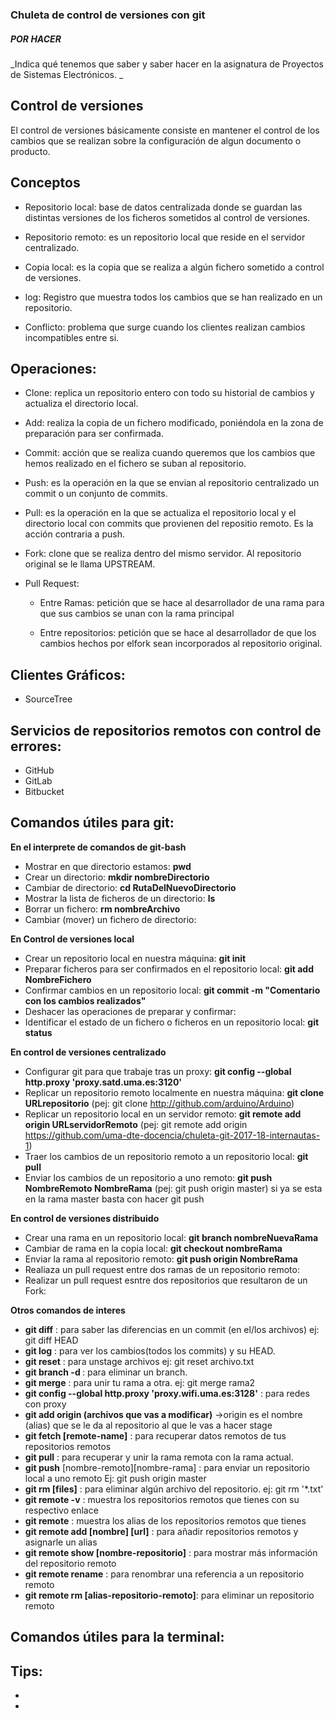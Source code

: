 ### Chuleta de control de versiones con git

##### POR HACER

_Indica qué tenemos que saber y saber hacer en la asignatura de Proyectos de Sistemas Electrónicos. _

## Control de versiones
El control de versiones básicamente consiste en mantener el control de los cambios que se realizan sobre la configuración de algun documento o producto.


## Conceptos

* Repositorio local: base de datos centralizada donde se guardan las distintas versiones de los ficheros sometidos al control de versiones.

* Repositorio remoto: es un repositorio local que reside en el servidor centralizado.

* Copia local: es la copia que se realiza a algún fichero sometido a control de versiones.

* log: Registro que muestra todos los cambios que se han realizado en un repositorio.

* Conflicto: problema que surge cuando los clientes realizan cambios incompatibles entre si.


## Operaciones:  

* Clone: replica un repositorio entero con todo su historial de cambios y actualiza el directorio local.

* Add: realiza la copia de un fichero modificado, poniéndola en la zona de preparación para ser confirmada.

* Commit: acción que se realiza cuando queremos que los cambios que hemos realizado en el fichero se suban al repositorio.

* Push: es la operación en la que se envian al repositorio centralizado un commit o un conjunto de commits.

* Pull: es la operación en la que se actualiza el repositorio local y el directorio local con commits que provienen del repositio remoto. Es la acción contraria a push.

* Fork: clone que se realiza dentro del mismo servidor. Al repositorio original se le llama UPSTREAM.

* Pull Request: 
  - Entre Ramas: petición que se hace al desarrollador de una rama para que sus cambios se unan con la rama principal

  - Entre repositorios: petición que se hace al desarrollador de que los cambios hechos por elfork sean incorporados al repositorio original.


## Clientes Gráficos:

* SourceTree

## Servicios de repositorios remotos con control de errores:

* GitHub
* GitLab
* Bitbucket

## Comandos útiles para git:

**En el interprete de comandos de git-bash**

* Mostrar en que directorio estamos: **pwd**
* Crear un directorio: **mkdir nombreDirectorio**
* Cambiar de directorio: **cd RutaDelNuevoDirectorio**
* Mostrar la lista de ficheros de un directorio: **ls**
* Borrar un fichero: **rm nombreArchivo** 
* Cambiar (mover) un fichero de directorio: 

**En Control de versiones local**

* Crear un repositorio local en nuestra máquina: **git init**
* Preparar ficheros para ser confirmados en el repositorio local: **git add NombreFichero**
* Confirmar cambios en un repositorio local: **git commit -m "Comentario con los cambios realizados"**
* Deshacer las operaciones de preparar y confirmar: 
* Identificar el estado de un fichero o ficheros en un repositorio local: **git status**

**En control de versiones centralizado**

* Configurar git para que trabaje tras un proxy: **git config --global http.proxy 'proxy.satd.uma.es:3120'**
* Replicar un repositorio remoto localmente en nuestra máquina: **git clone URLrepositorio** (pej: git clone http://github.com/arduino/Arduino)
* Replicar un repositorio local en un servidor remoto: **git remote add origin URLservidorRemoto** (pej: git remote add origin https://github.com/uma-dte-docencia/chuleta-git-2017-18-internautas-1)
* Traer los cambios de un repositorio remoto a un repositorio local: **git pull**
* Enviar los cambios de un repositorio a uno remoto: **git push NombreRemoto NombreRama** (pej: git push origin master)
si ya se esta en la rama master basta con hacer git push

**En control de versiones distribuido**

* Crear una rama en un repositorio local: **git branch nombreNuevaRama**
* Cambiar de rama en la copia local: **git checkout nombreRama**
* Enviar la rama al repositorio remoto: **git push origin NombreRama**
* Realiaza un pull request entre dos ramas de un repositorio remoto:
* Realizar un pull request esntre dos repositorios que resultaron de un Fork:

**Otros comandos de interes**

* **git diff** : para saber las diferencias en un commit (en el/los archivos) ej: git diff HEAD
* **git log** : para ver los cambios(todos los commits) y su HEAD.
* **git reset** : para unstage archivos ej: git reset archivo.txt
* **git branch -d <branch name>** : para eliminar un branch.
* **git merge** : para unir tu rama a otra. ej: git merge rama2
* **git config --global http.proxy 'proxy.wifi.uma.es:3128'** : para redes con proxy
* **git add origin (archivos que vas a modificar)** ->origin es el nombre (alias) que se le da al repositorio al que le vas a hacer stage
* **git fetch [remote-name]** : para recuperar datos remotos de tus repositorios remotos
* **git pull** : para recuperar y unir la rama remota con la rama actual.
* **git push** [nombre-remoto][nombre-rama] : para enviar un repositorio local a uno remoto Ej: git push origin master
* **git rm [files]** : para eliminar algún archivo del repositorio. ej: git rm '*.txt'
* **git remote -v** : muestra los repositorios remotos que tienes con su respectivo enlace
* **git remote** : muestra los alias de los repositorios remotos que tienes
* **git remote add [nombre] [url]** : para añadir repositorios remotos y asignarle un alias
* **git remote show [nombre-repositorio]** : para mostrar más información del repositorio remoto
* **git remote rename** : para renombrar una referencia a un repositorio remoto
* **git remote rm  [alias-repositorio-remoto]**: para eliminar un repositorio remoto


## Comandos útiles para la terminal:

## Tips:

*
*
